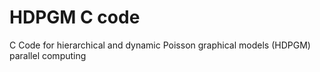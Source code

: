 # HDPGM C code
C Code for hierarchical and dynamic Poisson graphical models (HDPGM) parallel computing  
